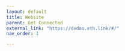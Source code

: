 ```yaml
---
layout: default
title: Website
parent: Get Connected
external_link: "https://dxdao.eth.link/#/"
nav_order: 1

---
```

